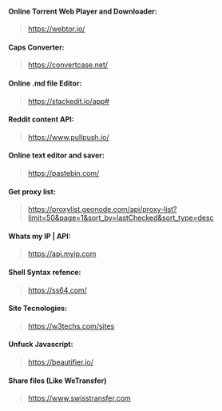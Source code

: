 #### Online Torrent Web Player and Downloader:
>https://webtor.io/


#### Caps Converter:
>https://convertcase.net/


#### Online .md file Editor:
>https://stackedit.io/app#


#### Reddit content API:
>https://www.pullpush.io/


#### Online text editor and saver:
>https://pastebin.com/


#### Get proxy list:
>https://proxylist.geonode.com/api/proxy-list?limit=50&page=1&sort_by=lastChecked&sort_type=desc


#### Whats my IP | API:
>https://api.myip.com

#### Shell Syntax refence:
>https://ss64.com/

#### Site Tecnologies:
> https://w3techs.com/sites

#### Unfuck Javascript:
> https://beautifier.io/

#### Share files (Like WeTransfer)
> https://www.swisstransfer.com
